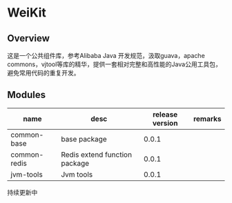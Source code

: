 # WeiKit

## Overview
这是一个公共组件库，参考Alibaba Java 开发规范，汲取guava，apache commons，vjtool等库的精华，提供一套相对完整和高性能的Java公用工具包，避免常用代码的重复开发。

## Modules
|name|desc|release version|remarks|
|---|---|---|---|
|common-base|base package|0.0.1||
|common-redis|Redis extend function package|0.0.1||
|jvm-tools|Jvm tools|0.0.1||

持续更新中


